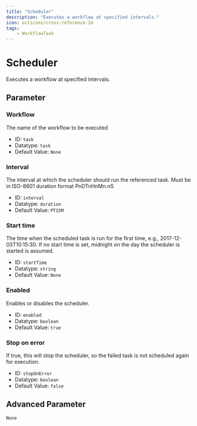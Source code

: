 ```yaml
---
title: "Scheduler"
description: "Executes a workflow at specified intervals."
icon: octicons/cross-reference-24
tags: 
    - WorkflowTask
---
```

# Scheduler
<!-- This file was generated - DO NOT CHANGE IT MANUALLY -->



Executes a workflow at specified intervals.


## Parameter

### Workflow

The name of the workflow to be executed

- ID: `task`
- Datatype: `task`
- Default Value: `None`



### Interval

The interval at which the scheduler should run the referenced task. Must be in ISO-8601 duration format PnDTnHnMn.nS

- ID: `interval`
- Datatype: `duration`
- Default Value: `PT15M`



### Start time

The time when the scheduled task is run for the first time, e.g., 2017-12-03T10:15:30. If no start time is set, midnight on the day the scheduler is started is assumed.

- ID: `startTime`
- Datatype: `string`
- Default Value: `None`



### Enabled

Enables or disables the scheduler.

- ID: `enabled`
- Datatype: `boolean`
- Default Value: `true`



### Stop on error

If true, this will stop the scheduler, so the failed task is not scheduled again for execution.

- ID: `stopOnError`
- Datatype: `boolean`
- Default Value: `false`





## Advanced Parameter

`None`